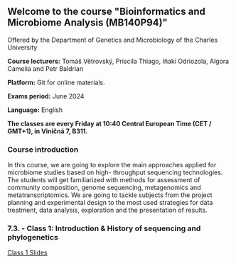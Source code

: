 ## Welcome to the course "Bioinformatics and Microbiome Analysis (MB140P94)"

Offered by the Department of Genetics and Microbiology of the Charles University

**Course lecturers:** Tomáš Větrovský, Priscila Thiago, Iñaki Odriozola, Algora Camelia and Petr Baldrian

**Platform:** Git for online materials.

**Exams period:** June 2024

**Language:** English

**The classes are every Friday at 10:40 Central European Time (CET / GMT+1), in Viničná 7, B311.**

### Course introduction

In this course, we are going to explore the main approaches applied for microbiome studies based on high- throughput sequencing technologies. The students will get familiarized with methods for assessment of community composition, genome sequencing, metagenomics and metatranscriptomics. We are going to tackle subjects from the project planning and experimental design to the most used strategies for data treatment, data analysis, exploration and the presentation of results.


### 7.3. - Class 1: Introduction & History of sequencing and phylogenetics

[Class 1 Slides](https://raw.githubusercontent.com/VetrovskyTomas/MB140P94/edit/main/2025/Class_1_Intro_and_History_of_sequencing_and_Phylogenetics.pdf)
